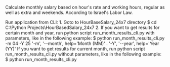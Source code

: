 Calculate monthly salary based on hour's rate and working hours, regular as well as extra and weekends.
According to Israel's Labor Law.

Run application from CLI:
    1. Goto to HourBaseSalary_24x7 directory 
        $ cd C:\Python Projects\HourBasedSalary_24x7
    2. If you want to get results for certain month and year, 
       run python script run_month_results_cli.py with parameters, like in the following example:
       $ python run_month_results_cli.py -m 04 -Y 25
            '-m', '--month', help='Month (MM)'
.           '-Y', '--year', help='Year (YY)'
        If you want to get results for current month, 
        run python script run_month_results_cli.py without parameters, like in the following example:
        $ python run_month_results_cli.py
